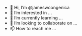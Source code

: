 - 👋 Hi, I’m @jameswcongenica
- 👀 I’m interested in ...
- 🌱 I’m currently learning ...
- 💞️ I’m looking to collaborate on ...
- 📫 How to reach me ...

<!---
jameswcongenica/jameswcongenica is a ✨ special ✨ repository because its `README.md` (this file) appears on your GitHub profile.
You can click the Preview link to take a look at your changes.
--->
